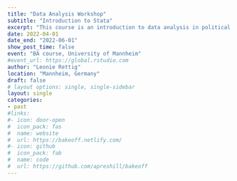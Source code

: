 ```yaml
---
title: "Data Analysis Workshop"
subtitle: "Introduction to Stata"
excerpt: "This course is an introduction to data analysis in political science using the Stata. The course aims to demonstrate how to generate statistical results from political science data and how to interpret those results appropriately. The course accompanies a Data Analysis lecture where students learn basic statistical methods from social sciences."
date: 2022-04-01
date_end: "2022-06-01"
show_post_time: false
event: "BA course, University of Mannheim"
#event_url: https://global.rstudio.com
author: "Leonie Rettig"
location: "Mannheim, Germany"
draft: false
# layout options: single, single-sidebar
layout: single
categories:
- past
#links:
#- icon: door-open
#  icon_pack: fas
#  name: website
#  url: https://bakeoff.netlify.com/
#- icon: github
#  icon_pack: fab
#  name: code
#  url: https://github.com/apreshill/bakeoff
---
```


